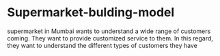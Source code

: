 # Supermarket-bulding-model
supermarket in Mumbai wants to understand a wide range of customers coming. They want to provide customized service to them. In this regard, they want to understand the different types of customers they have
